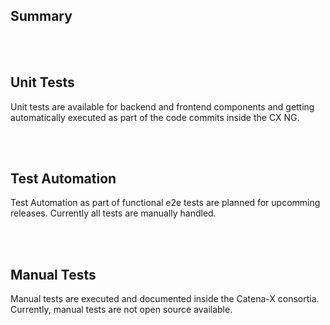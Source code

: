 ## Summary

<br>
<br>

## Unit Tests

Unit tests are available for backend and frontend components and getting automatically executed as part of the code commits inside the CX NG.

<br>
<br>

## Test Automation

Test Automation as part of functional e2e tests are planned for upcomming releases.
Currently all tests are manually handled.

<br>
<br>

## Manual Tests

Manual tests are executed and documented inside the Catena-X consortia. Currently, manual tests are not open source available.

<br>
<br>
